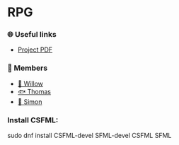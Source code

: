 # RPG
### 🌐 Useful links
- [Project PDF](https://intra.epitech.eu/module/2022/B-MUL-200/NAN-2-1/acti-591823/project/file/B-MUL-200_my_rpg.pdf)
### 👥 Members
- [🐇 Willow](https://github.com/Muvyr)
- [🐟 Thomas](https://github.com/ThomasQUINTIN)
- [🦁 Simon](https://github.com/6im0n)

### Install CSFML:
sudo dnf install CSFML-devel SFML-devel CSFML SFML